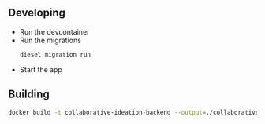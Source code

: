 ## Developing

- Run the devcontainer
- Run the migrations
    ```bash
    diesel migration run
    ```
- Start the app

## Building

```bash
docker build -t collaborative-ideation-backend --output=./collaborative-ideation-backend .
```
